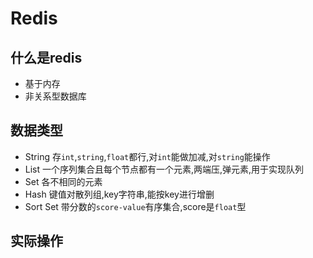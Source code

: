 # Redis
## 什么是redis
- 基于内存
- 非关系型数据库
## 数据类型
- String 存`int`,`string`,`float`都行,对`int`能做加减,对`string`能操作
- List 一个序列集合且每个节点都有一个元素,两端压,弹元素,用于实现队列
- Set 各不相同的元素
- Hash 键值对散列组,key字符串,能按key进行增删
- Sort Set 带分数的`score-value`有序集合,score是`float`型
## 实际操作